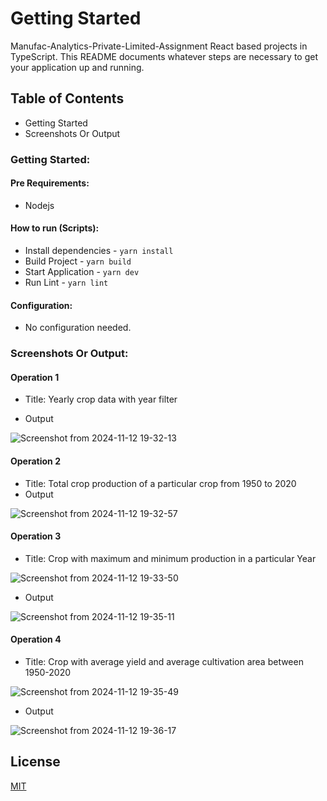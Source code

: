 # Getting Started
Manufac-Analytics-Private-Limited-Assignment React based projects in TypeScript. This README documents whatever steps are necessary to get your application up and running.

## Table of Contents
- Getting Started
- Screenshots Or Output

### Getting Started:

#### Pre Requirements:
- Nodejs

#### How to run (Scripts):
- Install dependencies - `yarn install`
- Build Project  - `yarn build`
- Start Application - `yarn dev`
- Run Lint - `yarn lint`

#### Configuration:
- No configuration needed.

### Screenshots Or Output:

#### Operation 1
- Title: Yearly crop data with year filter

- Output

![Screenshot from 2024-11-12 19-32-13](https://github.com/user-attachments/assets/5b02d2d1-cf9a-4d9c-ad11-a5c29a90bd93)

#### Operation 2
- Title: Total crop production of a particular crop from 1950 to 2020
- Output

![Screenshot from 2024-11-12 19-32-57](https://github.com/user-attachments/assets/03a28d46-42dd-4002-9073-e2ca084b8848)


#### Operation 3
- Title: Crop with maximum and minimum production in a particular Year

![Screenshot from 2024-11-12 19-33-50](https://github.com/user-attachments/assets/0fcc11cd-f617-42ca-928d-8be94faf857f)

- Output

![Screenshot from 2024-11-12 19-35-11](https://github.com/user-attachments/assets/d292241e-e180-4a8f-9839-7d819b95a06e)



#### Operation 4
- Title: Crop with average yield and average cultivation area between 1950-2020

![Screenshot from 2024-11-12 19-35-49](https://github.com/user-attachments/assets/cb4dff48-b5a6-4a03-88f9-b42d441d2044)

- Output

![Screenshot from 2024-11-12 19-36-17](https://github.com/user-attachments/assets/794f1697-507d-4d92-a977-1aee9f8bd2e4)



## License

[MIT](https://choosealicense.com/licenses/mit/)

